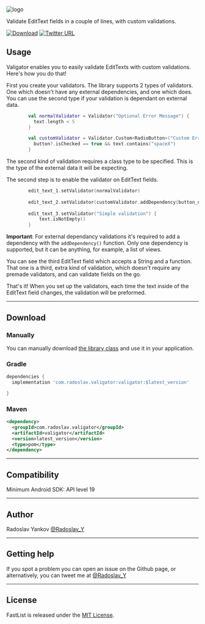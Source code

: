 ![logo](https://raw.githubusercontent.com/RadoslavYankov/valigator/master/logo.png)


Validate EditText fields in a couple of lines, with custom validations.

[![Download](https://img.shields.io/badge/version-1.0-06770b.svg?style=flat-square)](https://bintray.com/radoslav/maven/valigator) [![Twitter URL](https://img.shields.io/badge/twitter-%40Radoslav-1DA1F2.svg?style=flat-square&logo=twitter)](http://twitter.com/Radoslav_Y)


## Usage

Valigator enables you to easily validate EditTexts with custom validations.
Here's how you do that!

First you create your validators. 
The library supports 2 types of validators. One which doesn't have any external dependencies, and one which does. You can use the second type if your validation is dependant on external data.

```kotlin
        val normalValidator = Validator("Optional Error Message") {
          text.length < 5
        }

        val customValidator = Validator.Custom<RadioButton>("Custom Error Message") { button : RadioButton ->
          button?.isChecked == true && text.contains("spaceX")
        }
```

The second kind of validation requires a class type to be specified. This is the type of the external data it will be expecting.

The second step is to enable the validator on EditText fields.

```kotlin
        edit_text_1.setValidator(normalValidator)
        
        edit_text_2.setValidator(customValidator.addDependency(button_dependency))
        
        edit_text_3.setValidator("Simple validation") {
            text.isNotEmpty()
        }
```

**Important**: For external dependancy validations it's required to add a dependency with the `addDependency()` function. Only one dependency is supported, but it can be anything, for example, a list of views.


You can see the third EditText field which accepts a String and a function. That one is a third, extra kind of validation, which doesn't require any premade validators, and can validate fields on the go.


That's it! When you set up the validators, each time the text inside of the EditText field changes, the validation will be preformed.

---
## Download

### Manually

You can manually download [the library class](https://github.com/RadoslavYankov/valigator/blob/master/valigator/src/main/java/com/radoslav/valigator/Validator.kt) and use it in your application.


### Gradle

```gradle
dependencies {
  implementation 'com.radoslav.valigator:valigator:$latest_version'

}
 ```
 
### Maven
```xml
<dependency>
  <groupId>com.radoslav.valigator</groupId>
  <artifactId>valigator</artifactId>
  <version>latest_version</version>
  <type>pom</type>
</dependency>
```

---
## Compatibility

Minimum Android SDK: API level 19

---
## Author

Radoslav Yankov [@Radoslav_Y](https://twitter.com/Radoslav_Y)

---
## Getting help

If you spot a problem you can open an issue on the Github page, or alternatively, you can tweet me at [@Radoslav_Y](https://twitter.com/Radoslav_Y)

---
## License

FastList is released under the [MIT License](https://github.com/RadoslavYankov/valigator/blob/master/LICENSE).
